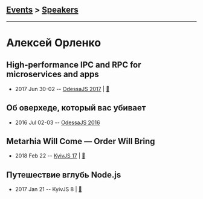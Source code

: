 ## [Events](../README.md) > [Speakers](../speakers.md)
---

# Алексей Орленко

## High-performance IPC and RPC for microservices and apps
- 2017 Jun 30-02 -- [OdessaJS 2017](https://www.youtube.com/watch?v=5Jn_rKhIMr4)  | [:notebook:](https://www.slideshare.net/OdessaJSConf/alexey-orlenko-highperformance-ipc-and-rpc-for-microservices-and-apps)  
## Об оверхеде, который вас убивает
- 2016 Jul 02-03 -- [OdessaJS 2016](https://youtu.be/LYqhH2Rk-K4)    
## Metarhia Will Come — Order Will Bring
- 2018 Feb 22 -- [KyivJS 17](https://youtu.be/pFULDKyyqp8)  | [:notebook:](https://www.slideshare.net/tshemsedinov/metarhia-kievjs-22feb2018)  
## Путешествие вглубь Node.js
- 2017 Jan 21 -- KyivJS 8  | [:notebook:](http://aqrln.github.io/kyivjs-2017/#/)  
